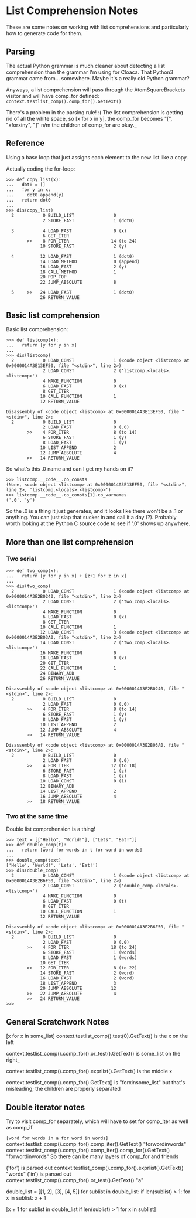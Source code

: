 # List Comprehension Notes

These are some notes on working with list comprehensions and particularly how to generate code for them.

## Parsing
The actual Python grammar is much cleaner about detecting a list comprehension than the grammar I'm using for Cloaca. That
Python3 grammar came from... somewhere. Maybe it's a really old Python grammar?

Anyways, a list comprehension will pass through the AtomSquareBrackets visitor and will have comp_for defined:
`context.testlist_comp().comp_for().GetText()`

There's a problem in the parsing rule! :(
The list comprehension is getting rid of all the white space, so [x for x in y], the comp_for becomes "[", "xforxiny", "]"
n/m the children of comp_for are okay._

## Reference

Using a base loop that just assigns each element to the new list like a copy.

Actually coding the for-loop:
```
>>> def copy_list(x):
...   dot0 = []
...   for y in x:
...     dot0.append(y)
...   return dot0
...
>>> dis(copy_list)
  2           0 BUILD_LIST               0
              2 STORE_FAST               1 (dot0)

  3           4 LOAD_FAST                0 (x)
              6 GET_ITER
        >>    8 FOR_ITER                14 (to 24)
             10 STORE_FAST               2 (y)

  4          12 LOAD_FAST                1 (dot0)
             14 LOAD_METHOD              0 (append)
             16 LOAD_FAST                2 (y)
             18 CALL_METHOD              1
             20 POP_TOP
             22 JUMP_ABSOLUTE            8

  5     >>   24 LOAD_FAST                1 (dot0)
             26 RETURN_VALUE
```

## Basic list comprehension
Basic list comprehension:
```
>>> def listcomp(x):
...   return [y for y in x]
...
>>> dis(listcomp)
  2           0 LOAD_CONST               1 (<code object <listcomp> at 0x0000014A3E13EF50, file "<stdin>", line 2>)
              2 LOAD_CONST               2 ('listcomp.<locals>.<listcomp>')
              4 MAKE_FUNCTION            0
              6 LOAD_FAST                0 (x)
              8 GET_ITER
             10 CALL_FUNCTION            1
             12 RETURN_VALUE

Disassembly of <code object <listcomp> at 0x0000014A3E13EF50, file "<stdin>", line 2>:
  2           0 BUILD_LIST               0
              2 LOAD_FAST                0 (.0)
        >>    4 FOR_ITER                 8 (to 14)
              6 STORE_FAST               1 (y)
              8 LOAD_FAST                1 (y)
             10 LIST_APPEND              2
             12 JUMP_ABSOLUTE            4
        >>   14 RETURN_VALUE
```

So what's this .0 name and can I get my hands on it?

```
>>> listcomp.__code__.co_consts
(None, <code object <listcomp> at 0x0000014A3E13EF50, file "<stdin>", line 2>, 'listcomp.<locals>.<listcomp>')
>>> listcomp.__code__.co_consts[1].co_varnames
('.0', 'y')
```

So the .0 is a thing it just generates, and it looks like there won't be a .1 or anything. You can just slap that sucker in and call it a day (?). 
Probably worth looking at the Python C source code to see if '.0' shows up anywhere.

## More than one list comprehension

### Two serial

```
>>> def two_comp(x):
...   return [y for y in x] + [z+1 for z in x]
...
>>> dis(two_comp)
  2           0 LOAD_CONST               1 (<code object <listcomp> at 0x0000014A3E2B0240, file "<stdin>", line 2>)
              2 LOAD_CONST               2 ('two_comp.<locals>.<listcomp>')
              4 MAKE_FUNCTION            0
              6 LOAD_FAST                0 (x)
              8 GET_ITER
             10 CALL_FUNCTION            1
             12 LOAD_CONST               3 (<code object <listcomp> at 0x0000014A3E2B03A0, file "<stdin>", line 2>)
             14 LOAD_CONST               2 ('two_comp.<locals>.<listcomp>')
             16 MAKE_FUNCTION            0
             18 LOAD_FAST                0 (x)
             20 GET_ITER
             22 CALL_FUNCTION            1
             24 BINARY_ADD
             26 RETURN_VALUE

Disassembly of <code object <listcomp> at 0x0000014A3E2B0240, file "<stdin>", line 2>:
  2           0 BUILD_LIST               0
              2 LOAD_FAST                0 (.0)
        >>    4 FOR_ITER                 8 (to 14)
              6 STORE_FAST               1 (y)
              8 LOAD_FAST                1 (y)
             10 LIST_APPEND              2
             12 JUMP_ABSOLUTE            4
        >>   14 RETURN_VALUE

Disassembly of <code object <listcomp> at 0x0000014A3E2B03A0, file "<stdin>", line 2>:
  2           0 BUILD_LIST               0
              2 LOAD_FAST                0 (.0)
        >>    4 FOR_ITER                12 (to 18)
              6 STORE_FAST               1 (z)
              8 LOAD_FAST                1 (z)
             10 LOAD_CONST               0 (1)
             12 BINARY_ADD
             14 LIST_APPEND              2
             16 JUMP_ABSOLUTE            4
        >>   18 RETURN_VALUE
```

### Two at the same time

Double list comprehension is a thing!
```
>>> text = [["Hello", "World!"], ["Lets", "Eat!"]]
>>> def double_comp(t):
...   return [word for words in t for word in words]
...
>>> double_comp(text)
['Hello', 'World!', 'Lets', 'Eat!']
>>> dis(double_comp)
  2           0 LOAD_CONST               1 (<code object <listcomp> at 0x0000014A3E2B6F50, file "<stdin>", line 2>)
              2 LOAD_CONST               2 ('double_comp.<locals>.<listcomp>')
              4 MAKE_FUNCTION            0
              6 LOAD_FAST                0 (t)
              8 GET_ITER
             10 CALL_FUNCTION            1
             12 RETURN_VALUE

Disassembly of <code object <listcomp> at 0x0000014A3E2B6F50, file "<stdin>", line 2>:
  2           0 BUILD_LIST               0
              2 LOAD_FAST                0 (.0)
        >>    4 FOR_ITER                18 (to 24)
              6 STORE_FAST               1 (words)
              8 LOAD_FAST                1 (words)
             10 GET_ITER
        >>   12 FOR_ITER                 8 (to 22)
             14 STORE_FAST               2 (word)
             16 LOAD_FAST                2 (word)
             18 LIST_APPEND              3
             20 JUMP_ABSOLUTE           12
        >>   22 JUMP_ABSOLUTE            4
        >>   24 RETURN_VALUE
>>>
```

## General Scratchwork Notes
[x for x in some_list]
context.testlist_comp().test(0).GetText() is the x on the left

context.testlist_comp().comp_for().or_test().GetText() is some_list on the right_

context.testlist_comp().comp_for().exprlist().GetText() is the middle x


context.testlist_comp().comp_for().GetText() is "forxinsome_list" but that's misleading; the children are properly separated




## Double iterator notes
Try to visit comp_for separately, which will have to set for comp_iter as well as comp_if

`[word for words in a for word in words]`
context.testlist_comp().comp_for().comp_iter().GetText()
"forwordinwords"
context.testlist_comp().comp_for().comp_iter().comp_for().GetText()
"forwordinwords"
So there can be many layers of comp_for and friends

('for') is parsed out
context.testlist_comp().comp_for().exprlist().GetText()
"words"
('in') is parsed out
context.testlist_comp().comp_for().or_test().GetText()
"a"



double_list = [[1, 2], [3], [4, 5]]
for sublist in double_list:
    if len(sublist) > 1:
        for x in sublist:
            x + 1

[x + 1 for sublist in double_list if len(sublist) > 1 for x in sublist]